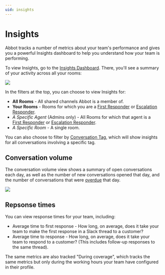 ```yaml
---
uid: insights
---
```


# Insights

Abbot tracks a number of metrics about your team's performance and gives you a powerful Insights dashboard to help you understand how your team is performing.

To view Insights, go to the [Insights Dashboard](https://app.ab.bot/insights).
There, you'll see a summary of your activity across all your rooms:

<img src="/public/images/articles/insights/dashboard.png">

In the filters at the top, you can choose to view Insights for:

* **All Rooms** - All shared channels Abbot is a member of.
* **Your Rooms** - Rooms for which you are a [First Responder](xref:conversation-management.frs) or [Escalation Responder](xref:conversation-management.frs#escalation-responders).
* *A Specific Agent* (Admins only) - All Rooms for which that agent is a [First Responder](xref:conversation-management.frs) or [Escalation Responder](xref:conversation-management.frs#escalation-responders).
* *A Specific Room* - A single room.

You can also choose to filter by [Conversation Tag](xref:conversation-management.tags), which will show insights for all conversations involving a specific tag.

## Conversation volume

The conversation volume view shows a summary of open conversations each day, as well as the number of new conversations opened that day, and the number of conversations that were [overdue](xref:conversation-management.response-times) that day.

<img src="/public/images/articles/insights/volume.png">

## Repsonse times

You can view response times for your team, including:

* Average time to first response - How long, on average, does it take your team to make the first response in a Slack thread to a customer?
* Average time to response - How long, on average, does it take your team to respond to a customer? (This includes follow-up responses to the same thread).

The same metrics are also tracked "During coverage", which tracks the same metrics but only during the working hours your team have configured in their profile.
